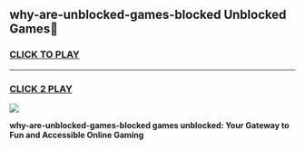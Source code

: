 
## why-are-unblocked-games-blocked Unblocked Games👋
<h3>
<a href="https://news.freeplayer.one?title=why-are-unblocked-games-blocked&ref=16F">CLICK TO PLAY</a></h3>
<hr>

<h3>
<a href="https://news.freeplayer.one?title=why-are-unblocked-games-blocked&ref=16F">CLICK 2 PLAY</a>
  
</h3>

<a href="https://news.freeplayer.one?title=why-are-unblocked-games-blocked&ref=16F/"><img src="https://clearcache.store/games.png"></a>


**why-are-unblocked-games-blocked games unblocked: Your Gateway to Fun and Accessible Online Gaming**
